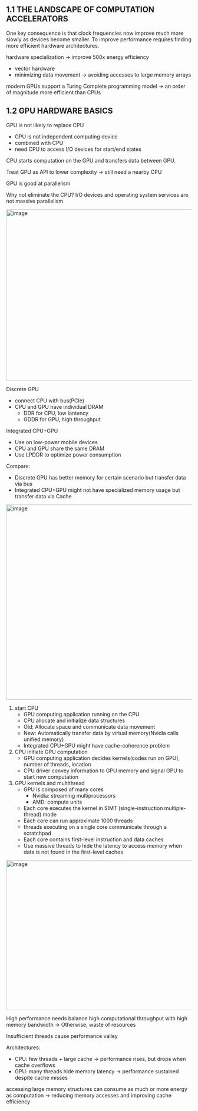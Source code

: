 ## 1.1 THE LANDSCAPE OF COMPUTATION ACCELERATORS
One key consequence is that clock frequencies now improve
 much more slowly as devices become smaller. To improve performance requires finding more
 efficient hardware architectures.
 
 hardware specialization ->  improve 500x energy efficiency
 - vector hardware
 - minimizing data movement -> avoiding accesses to large memory arrays

modern GPUs support a Turing Complete programming model -> an order of magnitude more efficient than CPUs

## 1.2 GPU HARDWARE BASICS
GPU is not likely to replace CPU
- GPU is not independent computing device
- combined with CPU
- need CPU to access I/O devices for start/end states

CPU starts computation on the GPU and transfers data between GPU.

Treat GPU as API to lower complexity -> still need a nearby CPU

GPU is good at parallelism

Why not eliminate the CPU? I/O devices and operating system services are not massive parallelism

<img width="1036" height="466" alt="image" src="https://github.com/user-attachments/assets/fdb1b66b-4c2e-44cb-8d1e-40f39dc674e7" />

Discrete GPU
- connect CPU with bus(PCIe)
- CPU and GPU have individual DRAM
  - DDR for CPU, low lantency
  - GDDR for GPU, high throughput

Integrated CPU+GPU
- Use on low-power mobile devices
- CPU and GPU share the same DRAM
- Use LPDDR to optimize power consumption

Compare:
- Discrete GPU has better memory for certain scenario but transfer data via bus
- Integrated CPU+GPU might not have specialized memory usage but transfer data via Cache

<img width="929" height="530" alt="image" src="https://github.com/user-attachments/assets/968160af-869c-4ef7-943e-45d1c0aa4a19" />

1. start CPU
   - GPU computing application running on the CPU
   - CPU allocate and initialize data structures
   - Old: Allocate space and communicate data movement
   - New: Automatically transfer data by virtual memory(Nvidia calls unified memory)
   - Integrated CPU+GPU might have cache-coherence problem
2. CPU initiate GPU computation
   - GPU computing application decides kernels(codes run on GPU), number of threads, location
   - CPU driver convey information to GPU memory and signal GPU to start new computation
3. GPU kernels and multithread
   - GPU is composed of many cores
     - Nvidia: streaming multiprocessors
     - AMD: compute units
   - Each core executes the kernel in SIMT (single-instruction multiple-thread) mode
   - Each core can run approximate 1000 threads
   - threads executing on a single core communicate through a scratchpad
   - Each core contains first-level instruction and data caches
   - Use massive threads to hide the latency to access memory when data is not found in the first-level caches

<img width="694" height="407" alt="image" src="https://github.com/user-attachments/assets/e5685e27-0d40-4b53-b565-83336cb7dd2a" />

High performance needs balance high computational throughput with high memory bandwidth -> Otherwise, waste of resources

Insufficient threads cause performance valley

Architectures:
- CPU: few threads + large cache -> performance rises, but drops when cache overflows
- GPU: many threads hide memory latency -> performance sustained despite cache misses

accessing large memory structures can consume as much or more energy as computation -> reducing memory accesses and improving cache efficiency

